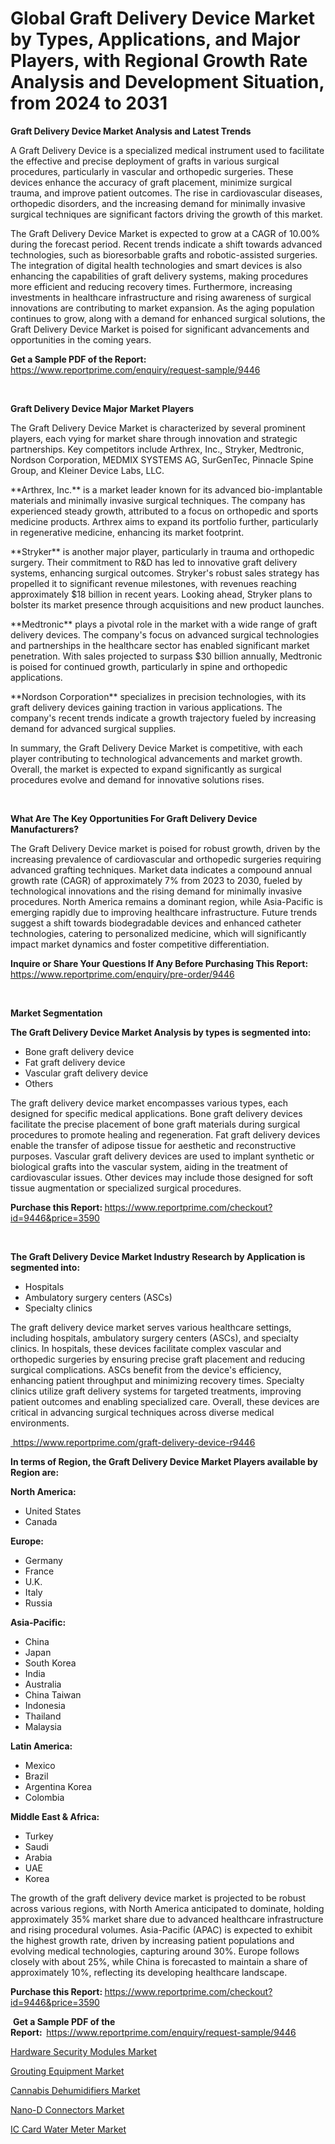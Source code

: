 <p><h1>Global Graft Delivery Device Market by Types, Applications, and Major Players, with Regional Growth Rate Analysis and Development Situation, from 2024 to 2031</h1></p><p><strong>Graft Delivery Device Market Analysis and Latest Trends</strong></p>
<p><p>A Graft Delivery Device is a specialized medical instrument used to facilitate the effective and precise deployment of grafts in various surgical procedures, particularly in vascular and orthopedic surgeries. These devices enhance the accuracy of graft placement, minimize surgical trauma, and improve patient outcomes. The rise in cardiovascular diseases, orthopedic disorders, and the increasing demand for minimally invasive surgical techniques are significant factors driving the growth of this market.</p><p>The Graft Delivery Device Market is expected to grow at a CAGR of 10.00% during the forecast period. Recent trends indicate a shift towards advanced technologies, such as bioresorbable grafts and robotic-assisted surgeries. The integration of digital health technologies and smart devices is also enhancing the capabilities of graft delivery systems, making procedures more efficient and reducing recovery times. Furthermore, increasing investments in healthcare infrastructure and rising awareness of surgical innovations are contributing to market expansion. As the aging population continues to grow, along with a demand for enhanced surgical solutions, the Graft Delivery Device Market is poised for significant advancements and opportunities in the coming years.</p></p>
<p><strong>Get a Sample PDF of the Report:&nbsp;</strong> <a href="https://www.reportprime.com/enquiry/request-sample/9446">https://www.reportprime.com/enquiry/request-sample/9446</a></p>
<p>&nbsp;</p>
<p><strong>Graft Delivery Device Major Market Players</strong></p>
<p><p>The Graft Delivery Device Market is characterized by several prominent players, each vying for market share through innovation and strategic partnerships. Key competitors include Arthrex, Inc., Stryker, Medtronic, Nordson Corporation, MEDMIX SYSTEMS AG, SurGenTec, Pinnacle Spine Group, and Kleiner Device Labs, LLC.</p><p>**Arthrex, Inc.** is a market leader known for its advanced bio-implantable materials and minimally invasive surgical techniques. The company has experienced steady growth, attributed to a focus on orthopedic and sports medicine products. Arthrex aims to expand its portfolio further, particularly in regenerative medicine, enhancing its market footprint.</p><p>**Stryker** is another major player, particularly in trauma and orthopedic surgery. Their commitment to R&D has led to innovative graft delivery systems, enhancing surgical outcomes. Stryker's robust sales strategy has propelled it to significant revenue milestones, with revenues reaching approximately $18 billion in recent years. Looking ahead, Stryker plans to bolster its market presence through acquisitions and new product launches.</p><p>**Medtronic** plays a pivotal role in the market with a wide range of graft delivery devices. The company's focus on advanced surgical technologies and partnerships in the healthcare sector has enabled significant market penetration. With sales projected to surpass $30 billion annually, Medtronic is poised for continued growth, particularly in spine and orthopedic applications.</p><p>**Nordson Corporation** specializes in precision technologies, with its graft delivery devices gaining traction in various applications. The company's recent trends indicate a growth trajectory fueled by increasing demand for advanced surgical supplies.</p><p>In summary, the Graft Delivery Device Market is competitive, with each player contributing to technological advancements and market growth. Overall, the market is expected to expand significantly as surgical procedures evolve and demand for innovative solutions rises.</p></p>
<p>&nbsp;</p>
<p><strong>What Are The Key Opportunities For Graft Delivery Device Manufacturers?</strong></p>
<p><p>The Graft Delivery Device market is poised for robust growth, driven by the increasing prevalence of cardiovascular and orthopedic surgeries requiring advanced grafting techniques. Market data indicates a compound annual growth rate (CAGR) of approximately 7% from 2023 to 2030, fueled by technological innovations and the rising demand for minimally invasive procedures. North America remains a dominant region, while Asia-Pacific is emerging rapidly due to improving healthcare infrastructure. Future trends suggest a shift towards biodegradable devices and enhanced catheter technologies, catering to personalized medicine, which will significantly impact market dynamics and foster competitive differentiation.</p></p>
<p><strong>Inquire or Share Your Questions If Any Before Purchasing This Report:</strong> <a href="https://www.reportprime.com/enquiry/pre-order/9446">https://www.reportprime.com/enquiry/pre-order/9446</a></p>
<p>&nbsp;</p>
<p><strong>Market Segmentation</strong></p>
<p><strong>The Graft Delivery Device Market Analysis by types is segmented into:</strong></p>
<p><ul><li>Bone graft delivery device</li><li>Fat graft delivery device</li><li>Vascular graft delivery device</li><li>Others</li></ul></p>
<p><p>The graft delivery device market encompasses various types, each designed for specific medical applications. Bone graft delivery devices facilitate the precise placement of bone graft materials during surgical procedures to promote healing and regeneration. Fat graft delivery devices enable the transfer of adipose tissue for aesthetic and reconstructive purposes. Vascular graft delivery devices are used to implant synthetic or biological grafts into the vascular system, aiding in the treatment of cardiovascular issues. Other devices may include those designed for soft tissue augmentation or specialized surgical procedures.</p></p>
<p><strong>Purchase this Report:&nbsp;</strong><a href="https://www.reportprime.com/checkout?id=9446&price=3590">https://www.reportprime.com/checkout?id=9446&price=3590</a></p>
<p>&nbsp;</p>
<p><strong>The Graft Delivery Device Market Industry Research by Application is segmented into:</strong></p>
<p><ul><li>Hospitals</li><li>Ambulatory surgery centers (ASCs)</li><li>Specialty clinics</li></ul></p>
<p><p>The graft delivery device market serves various healthcare settings, including hospitals, ambulatory surgery centers (ASCs), and specialty clinics. In hospitals, these devices facilitate complex vascular and orthopedic surgeries by ensuring precise graft placement and reducing surgical complications. ASCs benefit from the device's efficiency, enhancing patient throughput and minimizing recovery times. Specialty clinics utilize graft delivery systems for targeted treatments, improving patient outcomes and enabling specialized care. Overall, these devices are critical in advancing surgical techniques across diverse medical environments.</p></p>
<p><a href="https://www.reportprime.com/graft-delivery-device-r9446">&nbsp;https://www.reportprime.com/graft-delivery-device-r9446</a></p>
<p><strong>In terms of Region, the Graft Delivery Device Market Players available by Region are:</strong></p>
<p>
    <p> <strong> North America: </strong>
        <ul>
            <li>United States</li>
            <li>Canada</li>
        </ul>
        </p> 
    <p> <strong> Europe: </strong>
        <ul>
            <li>Germany</li>
            <li>France</li>
            <li>U.K.</li>
            <li>Italy</li>
            <li>Russia</li>
        </ul>
        </p> 
    <p> <strong> Asia-Pacific: </strong>
        <ul>
            <li>China</li>
            <li>Japan</li>
            <li>South Korea</li>
            <li>India</li>
            <li>Australia</li>
            <li>China Taiwan</li>
            <li>Indonesia</li>
            <li>Thailand</li>
            <li>Malaysia</li>
        </ul>
        </p> 
    <p> <strong> Latin America: </strong>
        <ul>
            <li>Mexico</li>
            <li>Brazil</li>
            <li>Argentina Korea</li>
            <li>Colombia</li>
        </ul>
        </p> 
    <p> <strong> Middle East & Africa: </strong>
        <ul>
            <li>Turkey</li>
            <li>Saudi</li>
            <li>Arabia</li>
            <li>UAE</li>
            <li>Korea</li>
        </ul>
    </p>
    </p>
<p><p>The growth of the graft delivery device market is projected to be robust across various regions, with North America anticipated to dominate, holding approximately 35% market share due to advanced healthcare infrastructure and rising procedural volumes. Asia-Pacific (APAC) is expected to exhibit the highest growth rate, driven by increasing patient populations and evolving medical technologies, capturing around 30%. Europe follows closely with about 25%, while China is forecasted to maintain a share of approximately 10%, reflecting its developing healthcare landscape.</p></p>
<p><strong>Purchase this Report: </strong><a href="https://www.reportprime.com/checkout?id=9446&price=3590">https://www.reportprime.com/checkout?id=9446&price=3590</a></p>
<p>&nbsp;<strong>Get a Sample PDF of the Report:&nbsp;&nbsp;</strong><a href="https://www.reportprime.com/enquiry/request-sample/9446">https://www.reportprime.com/enquiry/request-sample/9446</a></p>
<p><strong></strong></p>
<p><p><a href="https://medium.com/@danibram100_64069/the-global-hardware-security-modules-market-is-at-the-forefront-of-innovation-driving-rapid-ef6f6946fc13">Hardware Security Modules Market</a></p><p><a href="https://www.linkedin.com/pulse/future-innovation-global-grouting-equipment-market-growth-opportunities-x17qc?trackingId=rc5fwC%2BeSeqgWOAkGBjhpg%3D%3D">Grouting Equipment Market</a></p><p><a href="https://issuu.com/reportprime-2/docs/cannabis-dehumidifiers-market-size-_f69d9463b8ce02">Cannabis Dehumidifiers Market</a></p><p><a href="https://medium.com/@danibram100_64069/the-global-market-overview-of-the-nano-d-connectors-market-provides-a-unique-perspective-on-the-d66eb937091f?postPublishedType=initial">Nano-D Connectors Market</a></p><p><a href="https://www.linkedin.com/pulse/ic-card-water-meter-market-size-growing-cagr-54-report-covers-jal0c?trackingId=6bTBK9ewQuGnlEA6lLxAww%3D%3D">IC Card Water Meter Market</a></p></p>